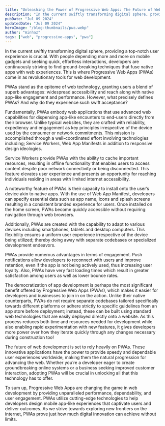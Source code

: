 ```yaml
---
title: "Unleashing the Power of Progressive Web Apps: The Future of Web Development"
description: "In the current swiftly transforming digital sphere, providing a top-notch user experience is crucial. With people depending more and more on mobile gadgets and seeking quick, effortless interactions, developers are continuously striving to find ground-breaking techniques that fuse native apps with web experiences."
pubDate: "Jul 09 2024"
updatedDate: "Jul 09 2024"
heroImage: "/blog-thumbnails/pwa.webp"
author: "minhaz"
tags: ["web", "progressive-apps", "pwa"]
---
```


In the current swiftly transforming digital sphere, providing a top-notch user experience is crucial. With people depending more and more on mobile gadgets and seeking quick, effortless interactions, developers are continuously striving to find ground-breaking techniques that fuse native apps with web experiences. This is where Progressive Web Apps (PWAs) come in as revolutionary tools for web development.

PWAs stand as the epitome of web technology, granting users a blend of superb advantages: widespread accessibility and reach along with native app-like engagement and performance. However, what precisely defines PWAs? And why do they experience such swift acceptance?

Fundamentally, PWAs embody web applications that use advanced web capabilities for dispensing app-like encounters to end-users directly from their browser. Unlike typical websites, they are crafted with reliability, expediency and engagement as key principles irrespective of the device used by the consumer or network commitments. This mission is accomplished through a well-coordinated effort involving technologies including; Service Workers, Web App Manifests in addition to responsive design ideologies.

Service Workers provide PWAs with the ability to cache important resources, resulting in offline functionality that enables users to access content despite poor network connectivity or being disconnected. This feature elevates user experience and presents an opportunity for reaching individuals residing in areas with limited internet accessibility.

A noteworthy feature of PWAs is their capacity to install onto the user’s device akin to native apps. With the use of Web App Manifest, developers can specify essential data such as app name, icons and splash screens resulting in a consistent branded experience for users. Once installed on the home screen, PWAs become quickly accessible without requiring navigation through web browsers.

Additionally, PWAs are created with the capability to adapt to various devices including smartphones, tablets and desktop computers. This flexibility ensures a uniform user experience irrespective of the device being utilized; thereby doing away with separate codebases or specialized development endeavors.

PWAs provide numerous advantages in terms of engagement. Push notifications allow developers to reconnect with users and improve retention, even if the app is not being actively used, thus increasing user loyalty. Also, PWAs have very fast loading times which result in greater satisfaction among users as well as lower bounce rates.

The democratization of app development is perhaps the most significant benefit offered by Progressive Web Apps (PWAs), which makes it easier for developers and businesses to join in on the action. Unlike their native counterparts, PWAs do not require separate codebases tailored specifically towards different platforms or adhere strictly to specific guidelines from an app store before deployment; instead, these can be built using standard web technologies that are easily deployed directly onto a website. As this process reduces both time and resources needed for development while also enabling rapid experimentation with new features, it gives developers more power over how they iterate quickly through any changes necessary during construction too!

The future of web development is set to rely heavily on PWAs. These innovative applications have the power to provide speedy and dependable user experiences worldwide, making them the natural progression for advancing the web. Whether you’re a developer eager to create groundbreaking online systems or a business seeking improved customer interaction, adopting PWAs will be crucial in unlocking all that this technology has to offer.

To sum up, Progressive Web Apps are changing the game in web development by providing unparalleled performance, dependability, and user engagement. PWAs utilize cutting-edge technologies to help developers design mobile app-like experiences that captivate users and deliver outcomes. As we strive towards exploring new frontiers on the internet, PWAs prove just how much digital innovation can achieve without limits.
